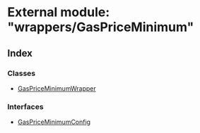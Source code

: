 # External module: "wrappers/GasPriceMinimum"

## Index

### Classes

* [GasPriceMinimumWrapper](../classes/_wrappers_gaspriceminimum_.gaspriceminimumwrapper.md)

### Interfaces

* [GasPriceMinimumConfig](../interfaces/_wrappers_gaspriceminimum_.gaspriceminimumconfig.md)
